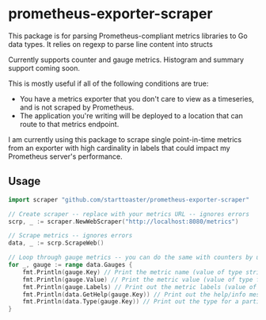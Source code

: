 # prometheus-exporter-scraper

This package is for parsing Prometheus-compliant metrics libraries to Go data types. It relies on regexp to parse line content into structs

Currently supports counter and gauge metrics. Histogram and summary support coming soon.

This is mostly useful if all of the following conditions are true:
- You have a metrics exporter that you don't care to view as a timeseries, and is not scraped by Prometheus.
- The application you're writing will be deployed to a location that can route to that metrics endpoint.

I am currently using this package to scrape single point-in-time metrics from an exporter with high cardinality in labels that could impact my Prometheus server's performance.

## Usage

```go
import scraper "github.com/starttoaster/prometheus-exporter-scraper"

// Create scraper -- replace with your metrics URL -- ignores errors
scrp, _ := scraper.NewWebScraper("http://localhost:8080/metrics")

// Scrape metrics -- ignores errors
data, _ := scrp.ScrapeWeb()

// Loop through gauge metrics -- you can do the same with counters by using data.Counters
for _, gauge := range data.Gauges {
    fmt.Println(gauge.Key) // Print the metric name (value of type string)
    fmt.Println(gauge.Value) // Print the metric value (value of type float64)
    fmt.Println(gauge.Labels) // Print out the metric labels (value of type map[string]string)
    fmt.Println(data.GetHelp(gauge.Key)) // Print out the help/info message for a particular metric name
    fmt.Println(data.Type(gauge.Key)) // Print out the type for a particular metric name
}
```
